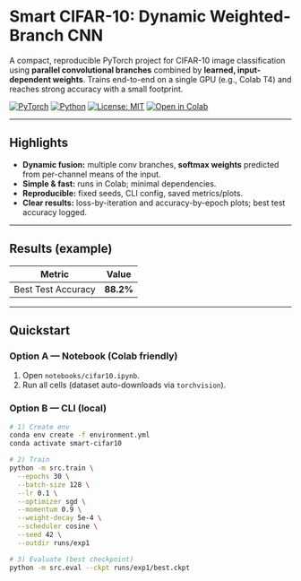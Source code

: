 # Smart CIFAR-10: Dynamic Weighted-Branch CNN

A compact, reproducible PyTorch project for CIFAR-10 image classification using **parallel convolutional branches** combined by **learned, input-dependent weights**. Trains end-to-end on a single GPU (e.g., Colab T4) and reaches strong accuracy with a small footprint.

[![PyTorch](https://img.shields.io/badge/PyTorch-2.x-EE4C2C.svg)](#)
[![Python](https://img.shields.io/badge/Python-3.10+-3776AB.svg)](#)
[![License: MIT](https://img.shields.io/badge/License-MIT-blue.svg)](#)
[![Open in Colab](https://img.shields.io/badge/Colab-Open-yellow.svg)](#)


---

## Highlights
- **Dynamic fusion:** multiple conv branches, **softmax weights** predicted from per-channel means of the input.
- **Simple & fast:** runs in Colab; minimal dependencies.
- **Reproducible:** fixed seeds, CLI config, saved metrics/plots.
- **Clear results:** loss-by-iteration and accuracy-by-epoch plots; best test accuracy logged.

---

## Results (example)
| Metric | Value |
|---|---|
| Best Test Accuracy | **88.2%** |


---

## Quickstart

### Option A — Notebook (Colab friendly)
1. Open `notebooks/cifar10.ipynb`.
2. Run all cells (dataset auto-downloads via `torchvision`).

### Option B — CLI (local)
```bash
# 1) Create env
conda env create -f environment.yml
conda activate smart-cifar10

# 2) Train
python -m src.train \
  --epochs 30 \
  --batch-size 128 \
  --lr 0.1 \
  --optimizer sgd \
  --momentum 0.9 \
  --weight-decay 5e-4 \
  --scheduler cosine \
  --seed 42 \
  --outdir runs/exp1

# 3) Evaluate (best checkpoint)
python -m src.eval --ckpt runs/exp1/best.ckpt
